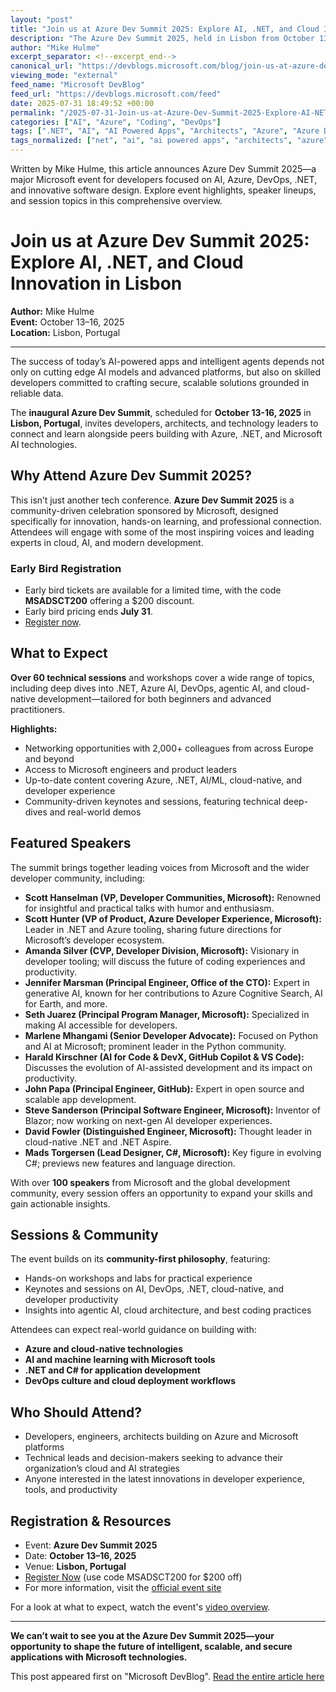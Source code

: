 ```yaml
---
layout: "post"
title: "Join us at Azure Dev Summit 2025: Explore AI, .NET, and Cloud Innovation in Lisbon"
description: "The Azure Dev Summit 2025, held in Lisbon from October 13-16, brings together developers, architects, and tech leaders to explore cutting-edge topics in Azure, .NET, Microsoft AI, DevOps, and cloud-native development. The event features over 60 technical sessions, workshops, and keynotes from industry pioneers and Microsoft experts."
author: "Mike Hulme"
excerpt_separator: <!--excerpt_end-->
canonical_url: "https://devblogs.microsoft.com/blog/join-us-at-azure-dev-summit-2025"
viewing_mode: "external"
feed_name: "Microsoft DevBlog"
feed_url: "https://devblogs.microsoft.com/feed"
date: 2025-07-31 18:49:52 +00:00
permalink: "/2025-07-31-Join-us-at-Azure-Dev-Summit-2025-Explore-AI-NET-and-Cloud-Innovation-in-Lisbon.html"
categories: ["AI", "Azure", "Coding", "DevOps"]
tags: [".NET", "AI", "AI Powered Apps", "Architects", "Azure", "Azure Dev Summit", "Blazor", "C#", "Cloud Native", "Coding", "Community Event", "Developer Conference", "Developer Events", "Developer Productivity", "DevOps", "Generative AI", "Microsoft AI", "News", "Visual Studio Code"]
tags_normalized: ["net", "ai", "ai powered apps", "architects", "azure", "azure dev summit", "blazor", "c", "cloud native", "coding", "community event", "developer conference", "developer events", "developer productivity", "devops", "generative ai", "microsoft ai", "news", "visual studio code"]
---
```


Written by Mike Hulme, this article announces Azure Dev Summit 2025—a major Microsoft event for developers focused on AI, Azure, DevOps, .NET, and innovative software design. Explore event highlights, speaker lineups, and session topics in this comprehensive overview.<!--excerpt_end-->

# Join us at Azure Dev Summit 2025: Explore AI, .NET, and Cloud Innovation in Lisbon

**Author:** Mike Hulme  
**Event:** October 13–16, 2025  
**Location:** Lisbon, Portugal

---

The success of today’s AI-powered apps and intelligent agents depends not only on cutting edge AI models and advanced platforms, but also on skilled developers committed to crafting secure, scalable solutions grounded in reliable data.

The **inaugural Azure Dev Summit**, scheduled for **October 13-16, 2025** in **Lisbon, Portugal**, invites developers, architects, and technology leaders to connect and learn alongside peers building with Azure, .NET, and Microsoft AI technologies.

## Why Attend Azure Dev Summit 2025?

This isn’t just another tech conference. **Azure Dev Summit 2025** is a community-driven celebration sponsored by Microsoft, designed specifically for innovation, hands-on learning, and professional connection. Attendees will engage with some of the most inspiring voices and leading experts in cloud, AI, and modern development.

### Early Bird Registration

- Early bird tickets are available for a limited time, with the code **MSADSCT200** offering a $200 discount.
- Early bird pricing ends **July 31**.
- [Register now](https://azuredevsummit.com/).

## What to Expect

**Over 60 technical sessions** and workshops cover a wide range of topics, including deep dives into .NET, Azure AI, DevOps, agentic AI, and cloud-native development—tailored for both beginners and advanced practitioners.

**Highlights:**

- Networking opportunities with 2,000+ colleagues from across Europe and beyond
- Access to Microsoft engineers and product leaders
- Up-to-date content covering Azure, .NET, AI/ML, cloud-native, and developer experience
- Community-driven keynotes and sessions, featuring technical deep-dives and real-world demos

## Featured Speakers

The summit brings together leading voices from Microsoft and the wider developer community, including:

- **Scott Hanselman (VP, Developer Communities, Microsoft):** Renowned for insightful and practical talks with humor and enthusiasm.
- **Scott Hunter (VP of Product, Azure Developer Experience, Microsoft):** Leader in .NET and Azure tooling, sharing future directions for Microsoft’s developer ecosystem.
- **Amanda Silver (CVP, Developer Division, Microsoft):** Visionary in developer tooling; will discuss the future of coding experiences and productivity.
- **Jennifer Marsman (Principal Engineer, Office of the CTO):** Expert in generative AI, known for her contributions to Azure Cognitive Search, AI for Earth, and more.
- **Seth Juarez (Principal Program Manager, Microsoft):** Specialized in making AI accessible for developers.
- **Marlene Mhangami (Senior Developer Advocate):** Focused on Python and AI at Microsoft; prominent leader in the Python community.
- **Harald Kirschner (AI for Code & DevX, GitHub Copilot & VS Code):** Discusses the evolution of AI-assisted development and its impact on productivity.
- **John Papa (Principal Engineer, GitHub):** Expert in open source and scalable app development.
- **Steve Sanderson (Principal Software Engineer, Microsoft):** Inventor of Blazor; now working on next-gen AI developer experiences.
- **David Fowler (Distinguished Engineer, Microsoft):** Thought leader in cloud-native .NET and .NET Aspire.
- **Mads Torgersen (Lead Designer, C#, Microsoft):** Key figure in evolving C#; previews new features and language direction.

With over **100 speakers** from Microsoft and the global development community, every session offers an opportunity to expand your skills and gain actionable insights.

## Sessions & Community

The event builds on its **community-first philosophy**, featuring:

- Hands-on workshops and labs for practical experience
- Keynotes and sessions on AI, DevOps, .NET, cloud-native, and developer productivity
- Insights into agentic AI, cloud architecture, and best coding practices

Attendees can expect real-world guidance on building with:

- **Azure and cloud-native technologies**
- **AI and machine learning with Microsoft tools**
- **.NET and C# for application development**
- **DevOps culture and cloud deployment workflows**

## Who Should Attend?

- Developers, engineers, architects building on Azure and Microsoft platforms
- Technical leads and decision-makers seeking to advance their organization’s cloud and AI strategies
- Anyone interested in the latest innovations in developer experience, tools, and productivity

## Registration & Resources

- Event: **Azure Dev Summit 2025**
- Date: **October 13–16, 2025**
- Venue: **Lisbon, Portugal**
- [Register Now](https://azuredevsummit.com/) (use code MSADSCT200 for $200 off)
- For more information, visit the [official event site](https://azuredevsummit.com/)

For a look at what to expect, watch the event's [video overview](https://devblogs.microsoft.com/wp-content/uploads/2025/07/azuredevsummit.webm).

---

**We can’t wait to see you at the Azure Dev Summit 2025—your opportunity to shape the future of intelligent, scalable, and secure applications with Microsoft technologies.**

This post appeared first on "Microsoft DevBlog". [Read the entire article here](https://devblogs.microsoft.com/blog/join-us-at-azure-dev-summit-2025)
